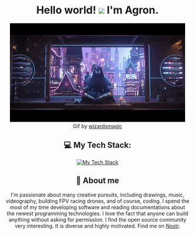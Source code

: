 <!--
**KKA11010/KKA11010** is a ✨ _special_ ✨ repository because its `README.md` (this file) appears on your GitHub profile.

Here are some ideas to get you started:

- 🔭 I’m currently working on ...
- 🌱 I’m currently learning ...
- 👯 I’m looking to collaborate on ...
- 🤔 I’m looking for help with ...
- 💬 Ask me about ...
- 📫 How to reach me: ...
- 😄 Pronouns: ...
- ⚡ Fun fact: ...
-->

<div align="center">

# Hello world! <img src="https://user-images.githubusercontent.com/42378118/110234147-e3259600-7f4e-11eb-95be-0c4047144dea.gif" width="30"> I'm Agron.
![KKA11010's GitHub Profile Header](assets/giphy.gif)
<br />
Gif by [wizardsmagic](https://giphy.com/gifs/wizardsmagic-mtgneon-kamigawa-neon-dynasty-IYQutUaiLHTxmscCLy)

## 💻 My Tech Stack:

[![My Tech Stack](https://skillicons.dev/icons?i=react,vuejs,nextjs,css,nodejs,js,ts,git,figma)](https://skillicons.dev)

## 💬 About me

I'm passionate about many creative pursuits, including drawings, music, videography, building FPV racing drones, and of course, coding. I spend the most of my time developing software and reading documentations about the newest programming technologies. I love the fact that anyone can build anything without asking for permission. I find the open source community very interesting. It is diverse and highly motivated. Find me on [Nostr](https://snort.social/p/npub1pp355axf69z8ndrz8zdnqa54s90e5xy737mwqk9e9cvt606nwszsdx8nu7).

<!--## 🔭 Current project

 I am currently maintaining [a mobile Cashu wallet for Android and iOS](https://github.com/cashubtc/eNuts). Cashu is Ecash for Bitcoin based on David Wagner's variant of Chaumian blinding. The token logic is based on [minicash](https://github.com/phyro/minicash) ([description](https://gist.github.com/phyro/935badc682057f418842c72961cf096c)) which implements a [Blind Diffie-Hellman Key Exchange](https://cypherpunks.venona.com/date/1996/03/msg01848.html) scheme written down [here](https://gist.github.com/RubenSomsen/be7a4760dd4596d06963d67baf140406). -->

</div>

